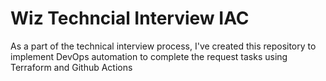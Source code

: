 # Wiz Techncial Interview IAC
As a part of the technical interview process, I've created this repository to implement DevOps automation to complete the request tasks using Terraform and Github Actions
